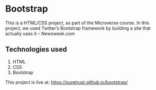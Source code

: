 # Bootstrap

This is a HTML/CSS project, as part of the Microverse course. In this project, we used Twitter’s Bootstrap framework by building a site that actually uses it – Newsweek.com

## Technologies used
1. HTML
2. CSS
3. Bootstrap

This project is live at: https://suretrust.github.io/bootstrap/
